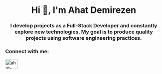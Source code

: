 <h1 align="center">Hi 👋, I'm Ahat Demirezen</h1>
<h3 align="center">I develop projects as a Full-Stack Developer and constantly explore new technologies. My goal is to produce quality projects using software engineering practices.</h3>

<h3 align="left">Connect with me:</h3>
<p align="left">
    <a href="https://www.linkedin.com/in/ahat-demirezen-8bb5262a9/" target="blank">
        <img align="center" src="https://raw.githubusercontent.com/rahuldkjain/github-profile-readme-generator/master/src/images/icons/Social/linked-in-alt.svg" 
        alt="ahat-demirezen" height="30" width="40" />
    </a>
</p>

